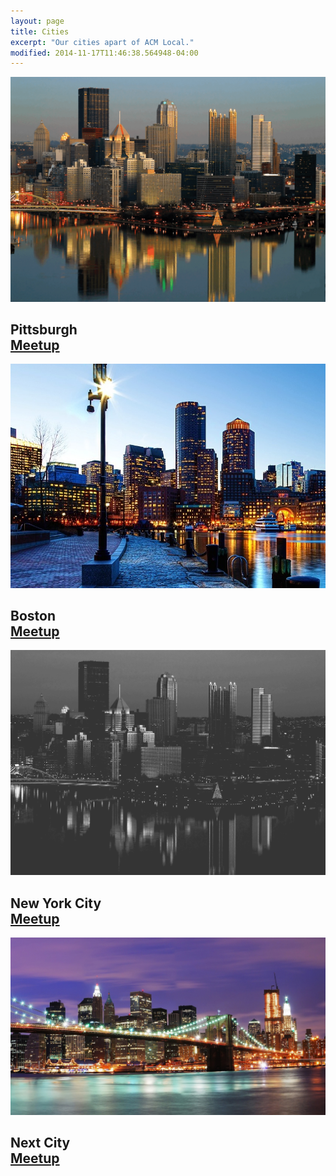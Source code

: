 ```yaml
---
layout: page
title: Cities
excerpt: "Our cities apart of ACM Local."
modified: 2014-11-17T11:46:38.564948-04:00
---
```

<section>
<div class="meetup_img">
<img src="/images/cities-pittsburgh.jpg" />
<h2>
  <span>Pittsburgh</span>
    <br />
    <a markdown="0" href="http://www.meetup.com/ACM-Pittsburgh/" class="btn">Meetup</a>
</h2>
</div>
<div class="meetup_img">
<img src="/images/cities-boston.jpg" />
<h2>
  <span>Boston</span>
    <br />
    <a markdown="0" href="http://www.meetup.com/ACM-Boston/" class="btn">Meetup</a>
</h2>
</div>
</section>
<section>
<div class="meetup_img">
<img src="/images/cities-tmp.jpg" />
<h2>
<span>New York City</span>
<br />
<a markdown="0" href="http://www.meetup.com/ACM-NYC" class="btn">Meetup</a>
</h2>
</div>
<div class="meetup_img">
<img src="/images/cities-nyc.jpg" />
<h2>
<span>Next City</span>
<br />
<a markdown="0" href="#" class="btn">Meetup</a>
</h2>
</div>
</section>
